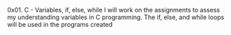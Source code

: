 0x01. C - Variables, if, else, while
I will work on the assignments to assess my understanding  variables in C programming.
The if, else, and while loops will be used in the programs created
